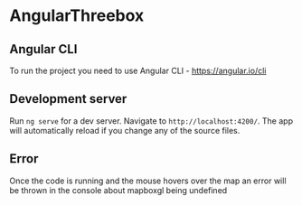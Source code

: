 # AngularThreebox

## Angular CLI

To run the project you need to use Angular CLI - https://angular.io/cli

## Development server

Run `ng serve` for a dev server. Navigate to `http://localhost:4200/`. The app will automatically reload if you change any of the source files.


## Error

Once the code is running and the mouse hovers over the map an error will be thrown in the console about mapboxgl being undefined
